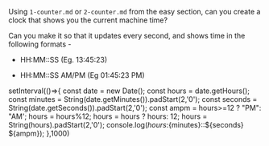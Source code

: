 Using `1-counter.md` or `2-counter.md` from the easy section, can you create a
clock that shows you the current machine time?

Can you make it so that it updates every second, and shows time in the following formats - 

 - HH:MM::SS (Eg. 13:45:23)

 - HH:MM::SS AM/PM (Eg 01:45:23 PM)

setInterval(()=>{
    const date = new Date();
    const hours = date.getHours();
    const minutes = String(date.getMinutes()).padStart(2,'0');
    const seconds = String(date.getSeconds()).padStart(2,'0');
    const ampm = hours>=12 ? "PM": "AM';
    hours = hours%12;
    hours = hours ? hours: 12;
    hours = String(hours).padStart(2,'0');
    console.log(${hours}:${minutes}::${seconds} ${ampm});
},1000)